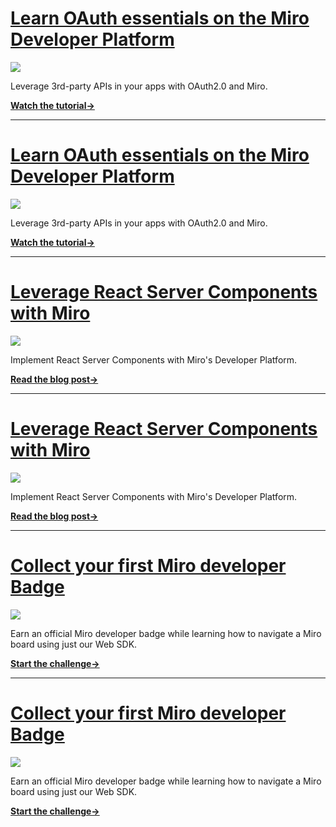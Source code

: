 # [](#openai_miro)[Learn OAuth essentials on the Miro Developer Platform](https://developers.miro.com/docs/video-oauth-essentials-for-frontenders?utm_source=devto_oauth)

[![](https://github.com/bishopwm/jsWorldTest/assets/10800544/550e9c40-b254-422a-86a6-7664aa88a83a)](https://dev.to/advertising-interest?bb=youradhere-text)

Leverage 3rd-party APIs in your apps with OAuth2.0 and Miro.

**[Watch the tutorial→](https://developers.miro.com/docs/video-oauth-essentials-for-frontenders?utm_source=devto_oauth)**

---

# [](#openai_miro)[Learn OAuth essentials on the Miro Developer Platform](https://developers.miro.com/docs/video-oauth-essentials-for-frontenders?utm_source=devto_oauth)

[![](https://github.com/bishopwm/jsWorldTest/assets/10800544/bd0afa70-dbe9-4b3a-bafe-8674603b5552)](https://dev.to/advertising-interest?bb=youradhere-text)

Leverage 3rd-party APIs in your apps with OAuth2.0 and Miro.

**[Watch the tutorial→](https://developers.miro.com/docs/video-oauth-essentials-for-frontenders?utm_source=devto_oauth)**

---

# [](#openai_miro)[Leverage React Server Components with Miro](https://dev.to/mirodevelopers/harnessing-the-power-of-react-server-components-miro-3h50?utm_source=devto_rsc)

[![](https://github.com/bishopwm/jsWorldTest/assets/10800544/ff472917-df71-4bae-badf-a91cb5a9f47c)](https://dev.to/advertising-interest?bb=youradhere-text)

Implement React Server Components with Miro's Developer Platform.

**[Read the blog post→](https://dev.to/mirodevelopers/harnessing-the-power-of-react-server-components-miro-3h50?utm_source=devto_rsc)**

---

# [](#openai_miro)[Leverage React Server Components with Miro](https://dev.to/mirodevelopers/harnessing-the-power-of-react-server-components-miro-3h50?utm_source=devto_rsc)

[![](https://github.com/bishopwm/jsWorldTest/assets/10800544/3816b082-af23-4495-aff1-0b79d497a05b)](https://dev.to/advertising-interest?bb=youradhere-text)

Implement React Server Components with Miro's Developer Platform.

**[Read the blog post→](https://dev.to/mirodevelopers/harnessing-the-power-of-react-server-components-miro-3h50?utm_source=devto_rsc)**

---

# [](#openai_miro)[Collect your first Miro developer Badge](https://developers.miro.com/docs/challenge-wheres-miro?utm_source=devto_scavenger)

[![](https://github.com/bishopwm/jsWorldTest/assets/10800544/385d8415-9415-4322-9e64-485ee6dd0d91)](https://dev.to/advertising-interest?bb=youradhere-text)

Earn an official Miro developer badge while learning how to navigate a Miro board using just our Web SDK.

**[Start the challenge→](https://developers.miro.com/docs/challenge-wheres-miro?utm_source=devto_scavenger)**

---

# [](#openai_miro)[Collect your first Miro developer Badge](https://developers.miro.com/docs/challenge-wheres-miro?utm_source=devto_scavenger)

[![](https://github.com/bishopwm/jsWorldTest/assets/10800544/d74d15af-b5f5-49e1-9fb8-49a19d04b552)](https://dev.to/advertising-interest?bb=youradhere-text)

Earn an official Miro developer badge while learning how to navigate a Miro board using just our Web SDK.

**[Start the challenge→](https://developers.miro.com/docs/challenge-wheres-miro?utm_source=devto_scavenger)**
